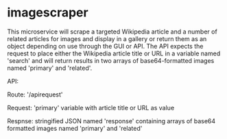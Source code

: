 # imagescraper
This microservice will scrape a targeted Wikipedia article and a number of
related articles for images and display in a gallery or return them as an object
depending on use through the GUI or API. The API expects the request to place
either the Wikipedia article title or URL in a variable named 'search' and will
return results in two arrays of base64-formatted images named 'primary' and
'related'.

API:

Route: '/apirequest'

Request: 'primary' variable with article title or URL as value

Respnse: stringified JSON named 'response' containing arrays of base64 formatted images named 'primary' and 'related'
